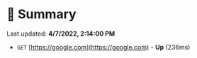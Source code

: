 # 📖 Summary
Last updated: **4/7/2022, 2:14:00 PM**

- `GET` [https://google.com](https://google.com) - **Up** (236ms)
